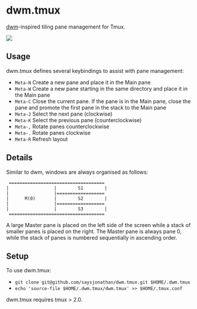 dwm.tmux
===
[dwm](http://dwm.suckless.org/)-inspired tiling pane management for Tmux.

![](https://raw.githubusercontent.com/saysjonathan/dwm.tmux/master/screenshot.png)

## Usage
dwm.tmux defines several keybindings to assist with pane management:

- `Meta-N` Create a new pane and place it in the Main pane
- `Meta-W` Create a new pane starting in the same directory and place it in the Main pane
- `Meta-C` Close the current pane. If the pane is in the Main pane, close the pane and promote the first pane in the stack to the Main pane
- `Meta-J` Select the next pane (clockwise)
- `Meta-K` Select the previous pane (counterclockwise)
- `Meta-,` Rotate panes counterclockwise
- `Meta-.` Rotate panes clockwise
- `Meta-R` Refresh layout

## Details

Similar to dwm, windows are always organised as follows:

```
 ====================================
|                 |        S1        | 
|                 |==================
|      M(0)       |        S2        | 
|                 |==================
|                 |        S3        | 
 ====================================
```

A large Master pane is placed on the left side of the screen while a stack of smaller panes is placed on the right. The Master pane is always pane 0,  while the stack of panes is numbered sequentially in ascending order.

## Setup
To use dwm.tmux:

- `git clone git@github.com/saysjonathan/dwm.tmux.git $HOME/.dwm.tmux`
- `echo 'source-file $HOME/.dwm.tmux/dwm.tmux' >> $HOME/.tmux.conf`

dwm.tmux requires tmux > 2.0.
